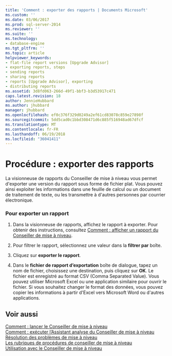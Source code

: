 ```yaml
---
title: 'Comment : exporter des rapports | Documents Microsoft'
ms.custom: ''
ms.date: 03/06/2017
ms.prod: sql-server-2014
ms.reviewer: ''
ms.suite: ''
ms.technology:
- database-engine
ms.tgt_pltfrm: ''
ms.topic: article
helpviewer_keywords:
- flat-file report versions [Upgrade Advisor]
- exporting reports, steps
- sending reports
- sharing reports
- reports [Upgrade Advisor], exporting
- distributing reports
ms.assetid: 3d8fd063-266d-49f1-bbf3-b3d53917c471
caps.latest.revision: 18
author: JennieHubbard
ms.author: jhubbard
manager: jhubbard
ms.openlocfilehash: ef0c376f329d0249a2ef61cd83078c859e27898f
ms.sourcegitcommit: 5dd5cad0c1bbd308471d6c885f516948ad67dfcf
ms.translationtype: MT
ms.contentlocale: fr-FR
ms.lasthandoff: 06/19/2018
ms.locfileid: "36041411"
---
```

# <a name="how-to-export-reports"></a>Procédure : exporter des rapports
  La visionneuse de rapports du Conseiller de mise à niveau vous permet d'exporter une version du rapport sous forme de fichier plat. Vous pouvez ainsi exploiter les informations dans une feuille de calcul ou un document de traitement de texte, ou les transmettre à d'autres personnes par courrier électronique.  
  
### <a name="to-export-a-report"></a>Pour exporter un rapport  
  
1.  Dans la visionneuse de rapports, affichez le rapport à exporter. Pour obtenir des instructions, consultez [Comment : afficher un rapport du Conseiller de mise à niveau](../../../2014/sql-server/install/how-to-view-an-upgrade-advisor-report.md).  
  
2.  Pour filtrer le rapport, sélectionnez une valeur dans la **filtrer par** boîte.  
  
3.  Cliquez sur **exporter le rapport**.  
  
4.  Dans le **fichier de rapport d’exportation** boîte de dialogue, tapez un nom de fichier, choisissez une destination, puis cliquez sur **OK**. Le fichier est enregistré au format CSV (Comma Separated Value). Vous pouvez utiliser Microsoft Excel ou une application similaire pour ouvrir le fichier. Si vous souhaitez changer le format des données, vous pouvez copier les informations à partir d'Excel vers Microsoft Word ou d'autres applications.  
  
## <a name="see-also"></a>Voir aussi  
 [Comment : lancer le Conseiller de mise à niveau](../../../2014/sql-server/install/how-to-launch-upgrade-advisor.md)   
 [Comment : exécuter l’Assistant analyse du Conseiller de mise à niveau](../../../2014/sql-server/install/how-to-run-the-upgrade-advisor-analysis-wizard.md)   
 [Résolution des problèmes de mise à niveau](../../../2014/sql-server/install/resolving-upgrade-issues.md)   
 [Les rubriques de procédures de conseiller de mise à niveau](../../../2014/sql-server/install/upgrade-advisor-how-to-topics.md)   
 [Utilisation avec le Conseiller de mise à niveau](../../../2014/sql-server/install/working-with-upgrade-advisor.md)  
  
  